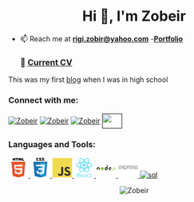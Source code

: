 <h1 align="center">Hi 👋, I'm Zobeir</h1>


<!-- - 💬 Ask me about **React, Node-js**
 -->
- 📫 Reach me at **rigi.zobir@yahoo.com**
   -<a target="-blank" href="https://portfolio-zobeir-rigi.netlify.app"><b>Portfolio</b></a>
    ### 📁 [Current CV](https://drive.google.com/file/d/1WWR47gbVO8RMYhCAZGxu9ri6rV1PQUh9/view?usp=sharing)


<!-- - ⚡ Fun fact **Any fool can write code that a computer can understand. Good programmers write code that humans can understand. | Martin Fowler 
** -->
  This was my first <a href="http://www.sad_music.loxblog.com/">blog</a> when I was in high school
<h3 align="left">Connect with me:</h3>
<p align="left">
<a href="https://codepen.io/zobeir" target="blank"><img align="center" src="https://cdn.jsdelivr.net/npm/simple-icons@3.0.1/icons/codepen.svg" alt="Zobeir" height="30" width="40" /></a>
<a href="https://dev.to/zobeirrigi" target="blank"><img align="center" src="https://cdn.jsdelivr.net/npm/simple-icons@3.0.1/icons/dev-dot-to.svg" alt="Zobeir" height="30" width="40" /></a>
<!-- <a href="https://twitter.com/mohajer_2025" target="blank"><img align="center" src="https://cdn.jsdelivr.net/npm/simple-icons@3.0.1/icons/twitter.svg" alt="Zobeir" height="30" width="40" /></a> -->
<a href="https://www.linkedin.com/in/zobeir-r-37068217b/" target="blank"><img align="center" src="https://cdn.jsdelivr.net/npm/simple-icons@3.0.1/icons/linkedin.svg" alt="Zobeir" height="30" width="40" /></a>
<a href="" target="blank"><img align="center" src="https://cdn.jsdelivr.net/npm/simple-icons@3.0.1/icons/instagram.svg" alt="" height="30" width="40" /></a>
</p>



<h3 align="left">Languages and Tools:</h3>
<p align="left">
    <a href="https://www.w3.org/html/" target="_blank"> <img src="https://raw.githubusercontent.com/devicons/devicon/master/icons/html5/html5-original-wordmark.svg" alt="html5" width="40" height="40"/> </a>
    <a href="https://www.w3schools.com/css/" target="_blank"> <img src="https://raw.githubusercontent.com/devicons/devicon/master/icons/css3/css3-original-wordmark.svg" alt="css3" width="40" height="40"/> </a>
    <a href="https://developer.mozilla.org/en-US/docs/Web/JavaScript" target="_blank"> <img src="https://raw.githubusercontent.com/devicons/devicon/master/icons/javascript/javascript-original.svg" alt="javascript" width="40" height="40"/> </a>
       <a href="https://reactjs.org/" target="_blank"> <img src="https://raw.githubusercontent.com/devicons/devicon/master/icons/react/react-original-wordmark.svg" alt="react" width="40" height="40"/> </a>
      <a href="https://nodejs.org" target="_blank"> <img src="https://raw.githubusercontent.com/devicons/devicon/master/icons/nodejs/nodejs-original-wordmark.svg" alt="nodejs" width="40" height="40"/> </a>
    <a href="https://expressjs.com" target="_blank"> <img src="https://raw.githubusercontent.com/devicons/devicon/master/icons/express/express-original-wordmark.svg" alt="express" width="40" height="40"/> </a>
    <a href="https://expressjs.com" target="_blank"> <img src="https://www.vectorlogo.zone/logos/postgresql/postgresql-horizontal.svg
" alt="sql" width="40" height="40"/> </a>

  
<p align="center"> <img src=https://github-readme-stats.vercel.app/api?username=Zobeir-Rigi&show_icons=true alt=Zobeir /> </p>
